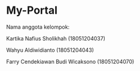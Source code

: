 # My-Portal


Nama anggota kelompok:

Kartika Nafius Sholikhah (18051204037)

Wahyu Aldiwidianto (18051204043)

Farry Cendekiawan Budi Wicaksono (18051204070)
